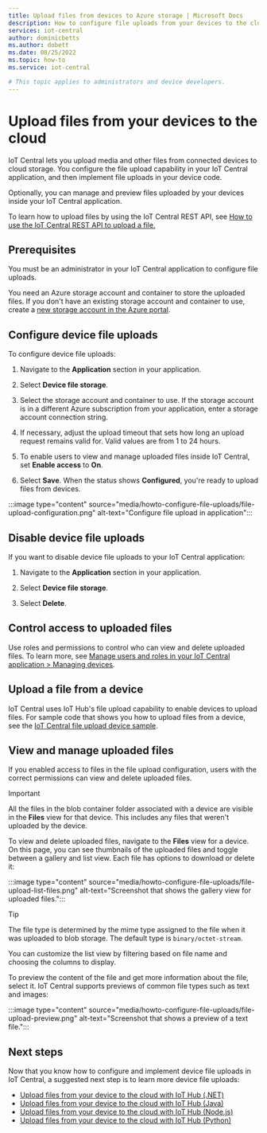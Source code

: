 ```yaml
---
title: Upload files from devices to Azure storage | Microsoft Docs
description: How to configure file uploads from your devices to the cloud. After you've configured file uploads, implement file uploads on your devices, and manage uploads in IoT Central.
services: iot-central
author: dominicbetts
ms.author: dobett
ms.date: 08/25/2022
ms.topic: how-to
ms.service: iot-central

# This topic applies to administrators and device developers.
---
```

# Upload files from your devices to the cloud

IoT Central lets you upload media and other files from connected devices to cloud storage. You configure the file upload capability in your IoT Central application, and then implement file uploads in your device code.

Optionally, you can manage and preview files uploaded by your devices inside your IoT Central application.

To learn how to upload files by using the IoT Central REST API, see [How to use the IoT Central REST API to upload a file.](../core/howto-upload-file-rest-api.md)

## Prerequisites

You must be an administrator in your IoT Central application to configure file uploads.

You need an Azure storage account and container to store the uploaded files. If you don't have an existing storage account and container to use, create a [new storage account in the Azure portal](https://portal.azure.com/#create/Microsoft.StorageAccount-ARM).

## Configure device file uploads

To configure device file uploads:

1. Navigate to the **Application** section in your application.

1. Select **Device file storage**.

1. Select the storage account and container to use. If the storage account is in a different Azure subscription from your application, enter a storage account  connection string.

1. If necessary, adjust the upload timeout that sets how long an upload request remains valid for. Valid values are from 1 to 24 hours.

1. To enable users to view and manage uploaded files inside IoT Central, set **Enable access** to **On**.

1. Select **Save**. When the status shows **Configured**, you're ready to upload files from devices.

:::image type="content" source="media/howto-configure-file-uploads/file-upload-configuration.png" alt-text="Configure file upload in application":::

## Disable device file uploads

If you want to disable device file uploads to your IoT Central application:

1. Navigate to the **Application** section in your application.

1. Select **Device file storage**.

1. Select **Delete**.

## Control access to uploaded files

Use roles and permissions to control who can view and delete uploaded files. To learn more, see [Manage users and roles in your IoT Central application > Managing devices](howto-manage-users-roles.md#managing-devices).

## Upload a file from a device

IoT Central uses IoT Hub's file upload capability to enable devices to upload files. For sample code that shows you how to upload files from a device, see the [IoT Central file upload device sample](/samples/azure-samples/iot-central-file-upload-device/iotc-file-upload-device/).

## View and manage uploaded files

If you enabled access to files in the file upload configuration, users with the correct permissions can view and delete uploaded files.

> [!IMPORTANT]
> All the files in the blob container folder associated with a device are visible in the **Files** view for that device. This includes any files that weren't uploaded by the device.

To view and delete uploaded files, navigate to the **Files** view for a device. On this page, you can see thumbnails of the uploaded files and toggle between a gallery and list view. Each file has options to download or delete it:

:::image type="content" source="media/howto-configure-file-uploads/file-upload-list-files.png" alt-text="Screenshot that shows the gallery view for uploaded files.":::

> [!TIP]
> The file type is determined by the mime type assigned to the file when it was uploaded to blob storage. The default type is `binary/octet-stream`.

You can customize the list view by filtering based on file name and choosing the columns to display.

To preview the content of the file and get more information about the file, select it. IoT Central supports previews of common file types such as text and images:

:::image type="content" source="media/howto-configure-file-uploads/file-upload-preview.png" alt-text="Screenshot that shows a preview of a text file.":::

## Next steps

Now that you know how to configure and implement device file uploads in IoT Central, a suggested next step is to learn more device file uploads:

- [Upload files from your device to the cloud with IoT Hub (.NET)](../../iot-hub/iot-hub-csharp-csharp-file-upload.md)
- [Upload files from your device to the cloud with IoT Hub (Java)](../../iot-hub/iot-hub-java-java-file-upload.md)
- [Upload files from your device to the cloud with IoT Hub (Node.js)](../../iot-hub/iot-hub-node-node-file-upload.md)
- [Upload files from your device to the cloud with IoT Hub (Python)](../../iot-hub/iot-hub-python-python-file-upload.md)
